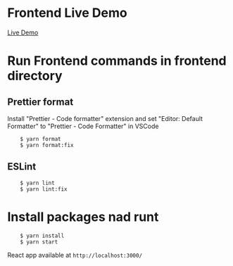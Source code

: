 # Frontend Live Demo
[Live Demo](https://ottawastem.github.io/React-Django/)

# Run Frontend commands in frontend directory
## Prettier format
Install "Prettier - Code formatter" extension and set "Editor: Default Formatter" to "Prettier - Code Formatter" in VSCode
```
    $ yarn format
    $ yarn format:fix
```

## ESLint
```
    $ yarn lint
    $ yarn lint:fix
```

# Install packages nad runt
```
    $ yarn install
    $ yarn start
```
React app available at `http://localhost:3000/`
